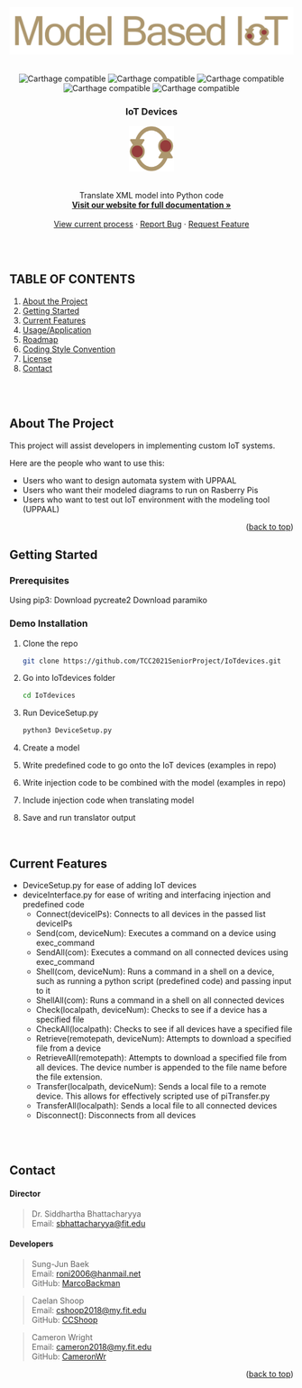 
<!-- PROJECT LOGO -->
<br /></br>
<div align="center">
  <img src="img/icon/text_logo.png">
</div>
<div align="center">
  <!-- PROJECT SHIELDS -->
  <p align="center">
    </br>
    <img alt="Carthage compatible" src="https://img.shields.io/badge/Status-Under_development-blue" />
    <img alt="Carthage compatible" src="https://img.shields.io/badge/Stability-Partially functional-orange" />
    <img alt="Carthage compatible" src="https://img.shields.io/badge/Version-web application published-Green" />
    <img alt="Carthage compatible" src="https://img.shields.io/badge/Full documentation-not ready-red" />
    <img alt="Carthage compatible" src="https://img.shields.io/badge/Update Date-4/16/2022-Green" />
  </p>

  <h3 align="center">IoT Devices</h3>
  <div align="center">
     <a href="">
      <img src="img/icon/basic_logo.png" alt="Logo" width="80" height="80">
    </a>
  </div>
  </br>
  <p align="center">
    Translate XML model into Python code
    <br />
    <a href="https://tcc2021seniorproject.github.io/"><strong>Visit our website for full documentation »</strong></a>
    <br />
    <br />
    <a href="https://docs.google.com/document/d/e/2PACX-1vRTo8ReSNkiQpujZEZgLHO4aHVmF3FWq7vQh247OKN9kj_EMBtQf2SMMnxD8Yfgk-3zjVv4AAqBx-2o/pub">View current process</a>
    ·
    <a href="https://github.com/TCC2021SeniorProject/ModelTranslator/issues">Report Bug</a>
    ·
    <a href="https://github.com/TCC2021SeniorProject/ModelTranslator/issues">Request Feature</a>
  </p>
</div>
</br>
</br>


## TABLE OF CONTENTS
<ol>
  <li><a href="#about-the-project">About the Project</a></li>
  <li><a href="#getting-started">Getting Started</a></li>
  <li><a href="#current-features">Current Features</a></li>
  <li><a href="#usage">Usage/Application</a></li>
  <li><a href="#roadmap">Roadmap</a></li>
  <li><a href="#coding-style-convention">Coding Style Convention</a></li>
  <li><a href="#license">License</a></li>
  <li><a href="#contact">Contact</a></li>
</ol>

</br>
</br>

<!-- ABOUT THE PROJECT -->
## About The Project

This project will assist developers in implementing custom IoT systems.

Here are the people who want to use this:

* Users who want to design automata system with UPPAAL
* Users who want their modeled diagrams to run on Rasberry Pis
* Users who want to test out IoT environment with the modeling tool (UPPAAL)


<p align="right">(<a href="#top">back to top</a>)</p>


<!-- GETTING STARTED -->
## Getting Started


### Prerequisites

Using pip3:
Download pycreate2
Download paramiko


### Demo Installation

1. Clone the repo
   ```sh
   git clone https://github.com/TCC2021SeniorProject/IoTdevices.git
   ```
2. Go into IoTdevices folder
   ```sh
   cd IoTdevices
   ```

3. Run DeviceSetup.py
   ```sh
   python3 DeviceSetup.py
   ```
   
3. Create a model

4. Write predefined code to go onto the IoT devices (examples in repo)

5. Write injection code to be combined with the model (examples in repo)

6. Include injection code when translating model

7. Save and run translator output

</br>

## Current Features

- DeviceSetup.py for ease of adding IoT devices
- deviceInterface.py for ease of writing and interfacing injection and predefined code
  - Connect(deviceIPs): Connects to all devices in the passed list deviceIPs
  - Send(com, deviceNum): Executes a command on a device using exec_command
  - SendAll(com): Executes a command on all connected devices using exec_command
  - Shell(com, deviceNum): Runs a command in a shell on a device, such as running a python script (predefined code) and passing input to it
  - ShellAll(com): Runs a command in a shell on all connected devices
  - Check(localpath, deviceNum): Checks to see if a device has a specified file
  - CheckAll(localpath): Checks to see if all devices have a specified file
  - Retrieve(remotepath, deviceNum): Attempts to download a specified file from a device
  - RetrieveAll(remotepath): Attempts to download a specified file from all devices. The device number is appended to the file name before the file extension.
  - Transfer(localpath, deviceNum): Sends a local file to a remote device. This allows for effectively scripted use of piTransfer.py
  - TransferAll(localpath): Sends a local file to all connected devices
  - Disconnect(): Disconnects from all devices

</br>
</br>


<!-- CONTACT -->
## Contact

#### Director
>  Dr. Siddhartha Bhattacharyya </br>
Email: [sbhattacharyya@fit.edu](mailto:sbhattacharyya@fit.edu)

#### Developers
> Sung-Jun Baek </br>
> Email: [roni2006@hanmail.net](mailto:roni2006@hanmail.net) </br>
> GitHub: [MarcoBackman](https://github.com/MarcoBackman)

> Caelan Shoop </br>
> Email: [cshoop2018@my.fit.edu](mailto:cshoop2018@my.fit.edu) </br>
> GitHub: [CCShoop](https://github.com/CCShoop)

> Cameron Wright </br>
> Email: [cameron2018@my.fit.edu](mailto:cameron2018@my.fit.edu) </br>
> GitHub: [CameronWr](https://github.com/CameronWr)


<p align="right">(<a href="#top">back to top</a>)</p>
